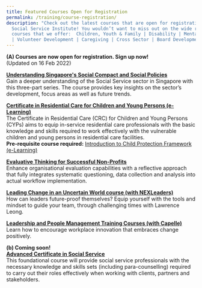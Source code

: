 ```yaml
---
title: Featured Courses Open for Registration
permalink: /training/course-registration/
description: "Check out the latest courses that are open for registration at the
  Social Service Institute! You wouldn’t want to miss out on the wide range of
  courses that we offer:  Children, Youth & Family | Disability | Mental Health
  | Volunteer Development | Caregiving | Cross Sector | Board Development "
---
```



**(A) Courses are now open for registration. Sign up now!**
<br>(Updated on 16 Feb 2022)

**[Understanding Singapore's Social Compact and Social Policies](https://iltms.ssi.gov.sg/registration#/Course?coursecode=SCRS400)**
<br> Gain a deeper understanding of the Social Service sector in Singapore with this three-part series. The course provides key insights on the sector’s development, focus areas as well as future trends. 


**[Certificate in Residential Care for Children and Young Persons (e-Learning)](https://iltms.ssi.gov.sg/registration#/Course?coursecode=SCET315)**
<br>The Certificate in Residential Care (CRC) for Children and Young Persons (CYPs) aims to equip in-service residential care professionals with the basic knowledge and skills required to work effectively with the vulnerable children and young persons in residential care facilities. 
<br> **Pre-requisite course required:** [Introduction to Child Protection Framework (e-Learning)](https://iltms.ssi.gov.sg/registration#/Course?coursecode=SCYF435)

**[Evaluative Thinking for Successful Non-Profits](https://iltms.ssi.gov.sg/registration/#/Course?coursecode=NMGT5992)**
<br> Enhance organisational evaluation capabilities with a reflective approach that fully integrates systematic questioning, data collection and analysis into actual workflow implementation. 

**[Leading Change in an Uncertain World course (with NEXLeaders)](https://go.gov.sg/nexleadership)**
<br>How can leaders future-proof themselves? Equip yourself with the tools and mindset to guide your team, through challenging times with Lawrence Leong.

**[Leadership and People Management Training Courses (with Capelle)](https://forms.office.com/r/MBdJgS9VLB)**
<br>Learn how to encourage workplace innovation that embraces change positively. 

**(b) Coming soon!**
<br>**[Advanced Certificate in Social Service](https://www.ssi.gov.sg/training/cet-programmes/advanced-certificate-in-social-service/)**
<br>This foundational course will provide social service professionals with the necessary knowledge and skills sets (including para-counselling) required to carry out their roles effectively when working with clients, partners and stakeholders.